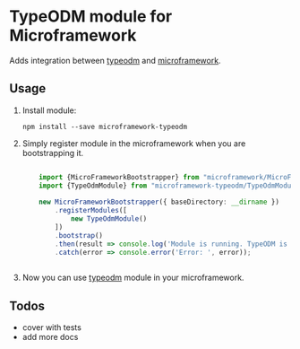 # TypeODM module for Microframework

Adds integration between [typeodm](http://github.com/PLEEROCK/typeodm) and 
[microframework](https://github.com/PLEEROCK/microframework).

## Usage

1. Install module:

    `npm install --save microframework-typeodm`

2. Simply register module in the microframework when you are bootstrapping it.
    
    ```typescript
    
        import {MicroFrameworkBootstrapper} from "microframework/MicroFrameworkBootstrapper";
        import {TypeOdmModule} from "microframework-typeodm/TypeOdmModule";
        
        new MicroFrameworkBootstrapper({ baseDirectory: __dirname })
            .registerModules([
                new TypeOdmModule()
            ])
            .bootstrap()
            .then(result => console.log('Module is running. TypeODM is available now.'))
            .catch(error => console.error('Error: ', error));
            
    ```

3. Now you can use [typeodm](http://github.com/PLEEROCK/typeodm) module in your microframework.

## Todos

* cover with tests
* add more docs